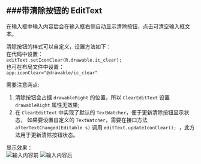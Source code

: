 ###带清除按钮的 EditText
---
在输入框中输入内容后会在输入框右侧自动显示清除按钮，点击可清空输入框文本。

清除按钮的样式可以自定义，设置方法如下：  
在代码中设置：  
`editText.setIconClear(R.drawable.ic_clear);`  
也可在布局文件中设置：  
`app:iconClear="@drawable/ic_clear"`  

需要注意两点:  
1. 清除按钮会占据 `drawableRight` 的位置，所以 `ClearEditText` 设置 `drawableRight` 属性无效果;  
2. 在 `ClearEditText` 中实现了默认的 `TextWatcher`，便于更新清除按钮显示状态，
如果要设置自定义的 `TextWatcher`，需要在接口方法 `afterTextChanged(Editable s)` 调用 `editText.updateIconClear();
`，此方法用于更新清除按钮状态。  

显示效果：  
![输入内容前][1]
![输入内容后][2]

[1]: https://github.com/liruchun333/ClearEditText/tree/master/screenshots/s1.jpg
[2]: https://github.com/liruchun333/ClearEditText/tree/master/screenshots/s2.jpg
